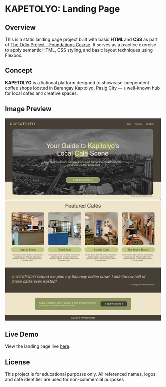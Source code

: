 # KAPETOLYO: Landing Page

## Overview

This is a static landing page project built with basic **HTML** and **CSS** as part of [The Odin Project – Foundations Course](https://www.theodinproject.com/lessons/foundations-landing-page). It serves as a practice exercise to apply semantic HTML, CSS styling, and basic layout techniques using Flexbox.

## Concept

**KAPETOLYO** is a fictional platform designed to showcase independent coffee shops located in Barangay Kapitolyo, Pasig City — a well-known hub for local cafés and creative spaces.

## Image Preview

![Screenshot of Landing Page](./images/preview1.png)
![Screenshot of Landing Page](./images/preview2.png)
![Screenshot of Landing Page](./images/preview3.png)

## Live Demo

View the landing page live [here](https://charmbun.github.io/rock-paper-scissors/).

## License

This project is for educational purposes only.
All referenced names, logos, and café identities are used for non-commercial  purposes.
